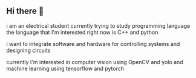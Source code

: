 ## Hi there 👋

i am an electrical student currently trying to study programming language
the language that I'm interested right now is C++ and python

i want to integrate software and hardware for controlling systems and designing circuits

currently I'm interested in computer vision using OpenCV and yolo 
and machine learning using tensorflow and pytorch

